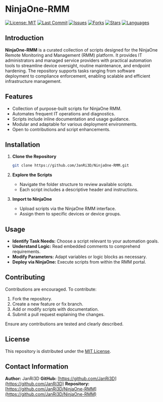 # NinjaOne-RMM

[![License: MIT](https://img.shields.io/badge/License-MIT-yellow.svg)](https://opensource.org/licenses/MIT)
[![Last Commit](https://img.shields.io/github/last-commit/JanRi3D/NinjaOne-RMM)](https://github.com/JanRi3D/NinjaOne-RMM/commits/main)
[![Issues](https://img.shields.io/github/issues/JanRi3D/NinjaOne-RMM)](https://github.com/JanRi3D/NinjaOne-RMM/issues)
[![Forks](https://img.shields.io/github/forks/JanRi3D/NinjaOne-RMM)](https://github.com/JanRi3D/NinjaOne-RMM/network/members)
[![Stars](https://img.shields.io/github/stars/JanRi3D/NinjaOne-RMM)](https://github.com/JanRi3D/NinjaOne-RMM/stargazers)
[![Languages](https://img.shields.io/github/languages/top/JanRi3D/NinjaOne-RMM)](https://github.com/JanRi3D/NinjaOne-RMM)

## Introduction

**NinjaOne-RMM** is a curated collection of scripts designed for the NinjaOne Remote Monitoring and Management (RMM) platform. It provides IT administrators and managed service providers with practical automation tools to streamline device oversight, routine maintenance, and endpoint hardening. The repository supports tasks ranging from software deployment to compliance enforcement, enabling scalable and efficient infrastructure management.

## Features

* Collection of purpose-built scripts for NinjaOne RMM.
* Automates frequent IT operations and diagnostics.
* Scripts include inline documentation and usage guidance.
* Modular and adaptable for various deployment environments.
* Open to contributions and script enhancements.

## Installation

1. **Clone the Repository**

   ```bash
   git clone https://github.com/JanRi3D/NinjaOne-RMM.git
   ```

2. **Explore the Scripts**

   * Navigate the folder structure to review available scripts.
   * Each script includes a descriptive header and instructions.

3. **Import to NinjaOne**

   * Upload scripts via the NinjaOne RMM interface.
   * Assign them to specific devices or device groups.

## Usage

* **Identify Task Needs:** Choose a script relevant to your automation goals.
* **Understand Logic:** Read embedded comments to comprehend requirements.
* **Modify Parameters:** Adapt variables or logic blocks as necessary.
* **Deploy via NinjaOne:** Execute scripts from within the RMM portal.

## Contributing

Contributions are encouraged. To contribute:

1. Fork the repository.
2. Create a new feature or fix branch.
3. Add or modify scripts with documentation.
4. Submit a pull request explaining the changes.

Ensure any contributions are tested and clearly described.

## License

This repository is distributed under the [MIT License](https://opensource.org/licenses/MIT).

## Contact Information

**Author:** JanRi3D
**GitHub:** [https://github.com/JanRi3D](https://github.com/JanRi3D)
**Repository:** [https://github.com/JanRi3D/NinjaOne-RMM](https://github.com/JanRi3D/NinjaOne-RMM)
